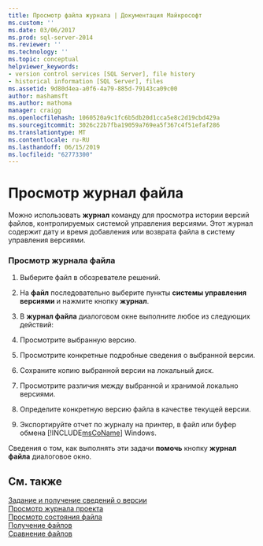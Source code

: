 ```yaml
---
title: Просмотр файла журнала | Документация Майкрософт
ms.custom: ''
ms.date: 03/06/2017
ms.prod: sql-server-2014
ms.reviewer: ''
ms.technology: ''
ms.topic: conceptual
helpviewer_keywords:
- version control services [SQL Server], file history
- historical information [SQL Server], files
ms.assetid: 9d80d4ea-a0f6-4a79-885d-79143ca09c00
author: mashamsft
ms.author: mathoma
manager: craigg
ms.openlocfilehash: 1060520a9c1fc6b5db20d1cca5e8c2d19cbd429a
ms.sourcegitcommit: 3026c22b7fba19059a769ea5f367c4f51efaf286
ms.translationtype: MT
ms.contentlocale: ru-RU
ms.lasthandoff: 06/15/2019
ms.locfileid: "62773300"
---
```

# <a name="view-file-history"></a>Просмотр журнал файла
  Можно использовать **журнал** команду для просмотра истории версий файлов, контролируемых системой управления версиями. Этот журнал содержит дату и время добавления или возврата файла в систему управления версиями.  
  
### <a name="to-view-the-history-of-a-file"></a>Просмотр журнала файла  
  
1.  Выберите файл в обозревателе решений.  
  
2.  На **файл** последовательно выберите пункты **системы управления версиями** и нажмите кнопку **журнал**.  
  
3.  В **журнал файла** диалоговом окне выполните любое из следующих действий:  
  
4.  Просмотрите выбранную версию.  
  
5.  Просмотрите конкретные подробные сведения о выбранной версии.  
  
6.  Сохраните копию выбранной версии на локальный диск.  
  
7.  Просмотрите различия между выбранной и хранимой локально версиями.  
  
8.  Определите конкретную версию файла в качестве текущей версии.  
  
9. Экспортируйте отчет по журналу на принтер, в файл или буфер обмена [!INCLUDE[msCoName](../includes/msconame-md.md)] Windows.  
  
 Сведения о том, как выполнять эти задачи **помочь** кнопку **журнал файла** диалоговое окно.  
  
## <a name="see-also"></a>См. также  
 [Задание и получение сведений о версии](../../2014/database-engine/set-and-retrieve-version-information.md)   
 [Просмотр журнала проекта](../../2014/database-engine/view-project-history.md)   
 [Просмотр состояния файла](../../2014/database-engine/view-file-status.md)   
 [Получение файлов](../../2014/database-engine/retrieve-files.md)   
 [Сравнение файлов](../../2014/database-engine/compare-files.md)  
  
  
